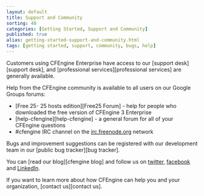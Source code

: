 ```yaml
---
layout: default
title: Support and Community
sorting: 40
categories: [Getting Started, Support and Community]
published: true
alias: getting-started-support-and-community.html
tags: [getting started, support, community, bugs, help]
---
```


Customers using CFEngine Enterprise have access to our [support 
desk][support desk], and [professional services][professional services] 
are generally available.

Help from the CFEngine community is available to all users on our Google 
Groups forums:

* [Free 25- 25 hosts edition][Free25 Forum] - 
  help for people who downloaded the free version of CFEngine 3 Enterprise
* [help-cfengine][help-cfengine] -
  a general forum for all of your CFEngine questions
* #cfengine IRC channel on the [irc.freenode.org](irc:irc.freenode.org) 
  network

Bugs and improvement suggestions can be registered with our development team 
in our [public bug tracker][bug tracker].

You can [read our blog][cfengine blog] and follow us on
<a href="https://twitter.com/cfengine" target="_blank">twitter</a>,
<a href="https://www.facebook.com/pages/Cfengine/311003700627?ref=ts" 
target="_blank">facebook</a> and
<a href="http://www.linkedin.com/groups?gid=136574&trk=hb_side_g" 
target="_blank">LinkedIn</a>.

If you want to learn more about how CFEngine can help you and your 
organization, [contact us][contact us].
